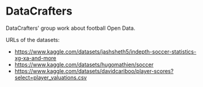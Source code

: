 # DataCrafters
DataCrafters' group work about football Open Data.

URLs of the datasets:
* https://www.kaggle.com/datasets/jashsheth5/indepth-soccer-statistics-xg-xa-and-more
* https://www.kaggle.com/datasets/hugomathien/soccer
* https://www.kaggle.com/datasets/davidcariboo/player-scores?select=player_valuations.csv
